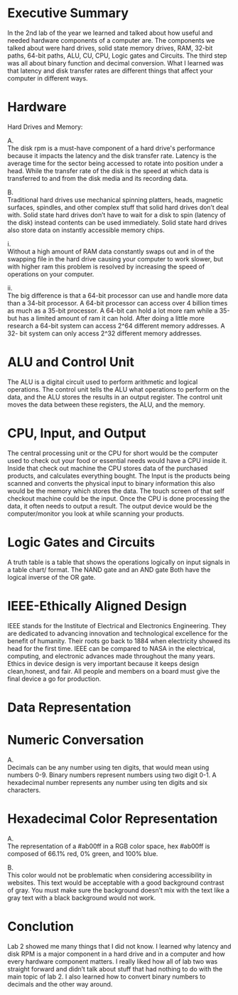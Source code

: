 # Executive Summary
In the 2nd lab of the year we learned and talked about how useful and needed hardware components of a computer are. The components we talked about were hard drives, solid state memory drives, RAM, 32-bit paths, 64-bit paths, ALU, CU, CPU, Logic gates and Circuits. The third step was all about binary function and decimal conversion. What I learned was that latency and disk transfer rates are different things that affect your computer in different ways. 

# Hardware
Hard Drives and Memory:

A.  
The disk rpm is a must-have component of a hard drive's performance because it impacts the latency and the disk transfer rate. Latency is the average time for the sector being accessed to rotate into position under a head. While the transfer rate of the disk is the speed at which data is transferred to and from the disk media and its recording data. 

B.  
Traditional hard drives use mechanical spinning platters, heads, magnetic surfaces, spindles, and other complex stuff that solid hard drives don’t deal with. Solid state hard drives don’t have to wait for a disk to spin (latency of the disk) instead contents can be used immediately. Solid state hard drives also store data on instantly accessible memory chips.

i.  
Without a high amount of RAM data constantly swaps out and in of the swapping file in the hard drive causing your computer to work slower, but with higher ram this problem is resolved by increasing the speed of operations on your computer. 


ii.  
The big difference is that a 64-bit processor can use and handle more data than a 34-bit processor. A 64-bit processor can access over 4 billion times as much as a 35-bit processor. A 64-bit can hold a lot more ram while a 35-but has a limited amount of ram it can hold. After doing a little more research a 64-bit system can access 2^64 different memory addresses. A 32- bit system can only access 2^32 different memory addresses. 
# ALU and Control Unit
The ALU is a digital circuit used to perform arithmetic and logical operations. The control unit tells the ALU what operations to perform on the data, and the ALU stores the results in an output register. The control unit moves the data between these registers, the ALU, and the memory. 
# CPU, Input, and Output
The central processing unit or the CPU for short would be the computer used to check out your food or essential needs would have a CPU inside it. Inside that check out machine the CPU stores data of the purchased products, and calculates everything bought.
The Input is the products being scanned and converts the physical input to binary information this also would be the memory which stores the data. The touch screen of that self checkout machine could be the input. 
Once the CPU is done processing the data, it often needs to output a result. The output device would be the computer/monitor you look at while scanning your products.
# Logic Gates and Circuits
A truth table is a table that shows the operations logically on input signals in a table chart/ format. The NAND gate and an AND gate Both have the logical inverse of the OR gate. 
# IEEE-Ethically Aligned Design
IEEE stands for the Institute of Electrical and Electronics Engineering. They are dedicated to advancing innovation and technological excellence for the benefit of humanity. Their roots go back to 1884 when electricity showed its head for the first time. IEEE can be compared to NASA in the electrical, computing, and electronic advances made throughout the many years. Ethics in device design is very important because it keeps design clean,honest, and fair. All people and members on a board must give the final device a go for production. 

# Data Representation
# Numeric Conversation

A.  
Decimals can be any number using ten digits, that would mean using numbers 0-9. Binary numbers represent numbers using two digit 0-1. A hexadecimal number represents any number using ten digits and six characters. 
# Hexadecimal Color Representation
A.  
The representation of a #ab00ff in a RGB color space, hex #ab00ff is composed of 66.1% red, 0% green, and 100% blue.

B.   
This color would not be problematic when considering accessibility in websites. This text would be acceptable with a good background contrast of gray. You must make sure the background doesn’t mix with the text like a gray text with a black background would not work.

# Conclution
Lab 2 showed me many things that I did not know. I learned why latency and disk RPM is a major component in a hard drive and in a computer and how every hardware component matters. I really liked how all of lab two was straight forward and didn’t talk about stuff that had nothing to do with the main topic of lab 2. I also learned how to convert binary numbers to decimals and the other way around. 


